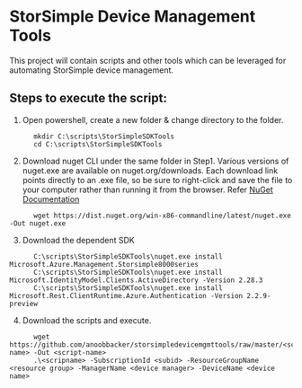 # StorSimple Device Management Tools
This project will contain scripts and other tools which can be leveraged for automating StorSimple device management.

## Steps to execute the script: 
1.  Open powershell, create a new folder & change directory to the folder.

```
      mkdir C:\scripts\StorSimpleSDKTools
      cd C:\scripts\StorSimpleSDKTools
```
    
2.  Download nuget CLI under the same folder in Step1. 
    Various versions of nuget.exe are available on nuget.org/downloads. Each download link points directly to an .exe file, so be sure to right-click and save the file to your computer rather than running it from the browser. Refer [NuGet Documentation](https://docs.microsoft.com/en-gb/nuget/)
    
```
      wget https://dist.nuget.org/win-x86-commandline/latest/nuget.exe -Out nuget.exe
```
            
3.  Download the dependent SDK

```
      C:\scripts\StorSimpleSDKTools\nuget.exe install Microsoft.Azure.Management.Storsimple8000series
      C:\scripts\StorSimpleSDKTools\nuget.exe install Microsoft.IdentityModel.Clients.ActiveDirectory -Version 2.28.3
      C:\scripts\StorSimpleSDKTools\nuget.exe install Microsoft.Rest.ClientRuntime.Azure.Authentication -Version 2.2.9-preview
```
    
4.  Download the scripts and execute.

```
      wget https://github.com/anoobbacker/storsimpledevicemgmttools/raw/master/<script-name> -Out <script-name>
      .\<scripname> -SubscriptionId <subid> -ResourceGroupName <resource group> -ManagerName <device manager> -DeviceName <device name>
```
